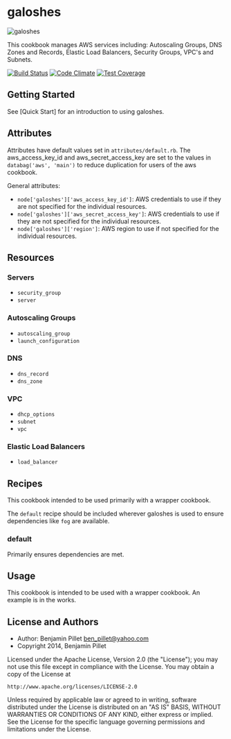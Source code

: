 galoshes
=============

![galoshes](http://www.whistlestopgrill.com/site/wp-content/uploads/Don-t-forget-you-galoshes-flora-and-fauna-18590881-500-357.jpg)

This cookbook manages AWS services including: Autoscaling Groups, DNS Zones and Records, Elastic Load Balancers, Security Groups, VPC's and Subnets.

[![Build Status](https://secure.travis-ci.org/galoshes/galoshes.svg?branch=master)](http://travis-ci.org/galoshes/galoshes)
[![Code Climate](https://codeclimate.com/github/galoshes/galoshes.svg)](https://codeclimate.com/github/galoshes/galoshes)
[![Test Coverage](https://codeclimate.com/github/galoshes/galoshes/badges/coverage.svg)](https://codeclimate.com/github/galoshes/galoshes)

## Getting Started

See [Quick Start] for an introduction to using galoshes.

## Attributes

Attributes have default values set in `attributes/default.rb`. The aws_access_key_id 
and aws_secret_access_key are set to the values in `databag('aws', 'main')` to reduce
duplication for users of the aws cookbook.

General attributes:

* `node['galoshes']['aws_access_key_id']`: AWS credentials to use if they are not
  specified for the individual resources.
* `node['galoshes']['aws_secret_access_key']`: AWS credentials to use if they are not
  specified for the individual resources.
* `node['galoshes']['region']`: AWS region to use if not specified for the
  individual resources.

## Resources

### Servers

* `security_group`
* `server`

### Autoscaling Groups

* `autoscaling_group`
* `launch_configuration`

### DNS

* `dns_record`
* `dns_zone`

### VPC

* `dhcp_options`
* `subnet`
* `vpc`

### Elastic Load Balancers

* `load_balancer`

## Recipes

This cookbook intended to be used primarily with a wrapper cookbook.  

The `default` recipe should be included wherever galoshes is used to ensure
dependencies like `fog` are available.

### default

Primarily ensures dependencies are met.

## Usage

This cookbook is intended to be used with a wrapper cookbook.  An example
is in the works.

## License and Authors

- Author: Benjamin Pillet <ben_pillet@yahoo.com>
- Copyright 2014, Benjamin Pillet

Licensed under the Apache License, Version 2.0 (the "License");
you may not use this file except in compliance with the License.
You may obtain a copy of the License at

    http://www.apache.org/licenses/LICENSE-2.0

Unless required by applicable law or agreed to in writing, software
distributed under the License is distributed on an "AS IS" BASIS,
WITHOUT WARRANTIES OR CONDITIONS OF ANY KIND, either express or implied.
See the License for the specific language governing permissions and
limitations under the License.

